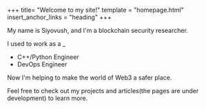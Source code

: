 +++
title= "Welcome to my site!"
template = "homepage.html"
insert_anchor_links = "heading"
+++



My name is Siyovush, and I'm a blockchain security researcher. 

I used to work as a _
- C++/Python Engineer
- DevOps Engineer

Now I'm helping to make the world of Web3 a safer place. 

Feel free to check out my projects and articles(the pages are under development) to learn more.